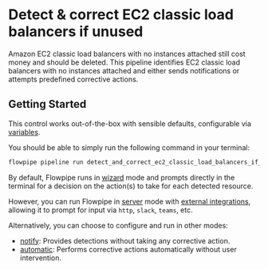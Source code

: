 # Detect & correct EC2 classic load balancers if unused

Amazon EC2 classic load balancers with no instances attached still cost money and should be deleted. This pipeline identifies EC2 classic load balancers with no instances attached and either sends notifications or attempts predefined corrective actions.

## Getting Started

This control works out-of-the-box with sensible defaults, configurable via [variables](https://flowpipe.io/docs/build/mod-variables).

You should be able to simply run the following command in your terminal:

```sh
flowpipe pipeline run detect_and_correct_ec2_classic_load_balancers_if_unused
```

By default, Flowpipe runs in [wizard](https://hub.flowpipe.io/mods/turbot/aws_thrifty#wizard) mode and prompts directly in the terminal for a decision on the action(s) to take for each detected resource.

However, you can run Flowpipe in [server](https://flowpipe.io/docs/run/server) mode with [external integrations](https://flowpipe.io/docs/build/input#create-an-integration), allowing it to prompt for input via `http`, `slack`, `teams`, etc.

Alternatively, you can choose to configure and run in other modes:
* [notify](https://hub.flowpipe.io/mods/turbot/aws_thrifty#notify): Provides detections without taking any corrective action.
* [automatic](https://hub.flowpipe.io/mods/turbot/aws_thrifty#automatic): Performs corrective actions automatically without user intervention.